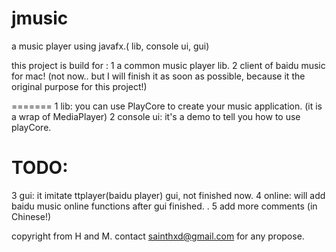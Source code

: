 jmusic
======

a music player using javafx.( lib, console ui, gui)

this project is build for :
1 a common music player lib. 
2 client of baidu music for mac! (not now.. but I will finish it as soon as possible, because it the original purpose for this project!)

=======
1 lib: you can use PlayCore to create your music application. (it is a wrap of MediaPlayer)
2 console ui: it's a demo to tell you how to use playCore.

TODO:
=======
3 gui: it imitate ttplayer(baidu player) gui, not finished now.
4 online: will add baidu music online functions after gui finished. .
5 add more comments (in Chinese!)

copyright from H and M.
contact sainthxd@gmail.com for any propose.

